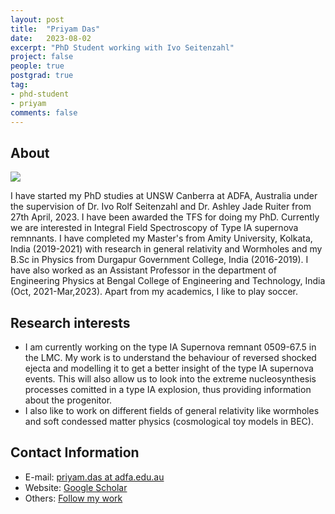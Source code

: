 ```yaml
---
layout: post
title:  "Priyam Das"
date:   2023-08-02
excerpt: "PhD Student working with Ivo Seitenzahl"
project: false
people: true
postgrad: true
tag:
- phd-student
- priyam
comments: false
---
```


## About

<img src="/assets/img/priyam.jpg" class="img-profile" />

I have started my PhD studies at UNSW Canberra at ADFA, Australia under the supervision of Dr. Ivo Rolf Seitenzahl and Dr. Ashley Jade Ruiter from 27th April, 2023. I have been awarded the TFS for doing my PhD. Currently we are interested in Integral Field Spectroscopy of Type IA supernova remnnants. I have completed my Master's from Amity University, Kolkata, India (2019-2021) with research in general relativity and Wormholes and my B.Sc in Physics from Durgapur Government College, India (2016-2019). I have also worked as an Assistant Professor in the department of Engineering Physics at Bengal College of Engineering and Technology, India (Oct, 2021-Mar,2023). Apart from my academics, I like to play soccer.

## Research interests

- I am currently working on the type IA Supernova remnant 0509-67.5 in the LMC. My work is to understand the behaviour of reversed shocked ejecta and modelling it to get a better insight of the type IA supernova events. This will also allow us to look into the extreme nucleosynthesis processes comitted in a type IA explosion, thus providing information about the progenitor.
- I also like to work on different fields of general relativity like wormholes and soft condessed matter physics (cosmological toy models in BEC).


## Contact Information

- E-mail: [priyam.das at adfa.edu.au](mailto:priyam.das@adfa.edu.au)
- Website: [Google Scholar](https://scholar.google.com.au/citations?hl=en&user=NzW2gpcAAAAJ)
- Others: [Follow my work](https://github.com/Pdas888)
